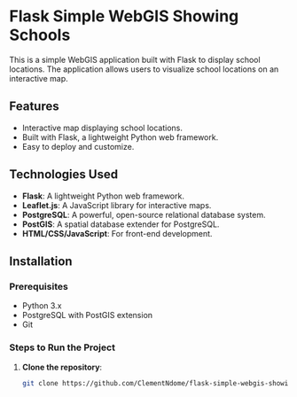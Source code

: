 # Flask Simple WebGIS Showing Schools

This is a simple WebGIS application built with Flask to display school locations. The application allows users to visualize school locations on an interactive map.

## Features
- Interactive map displaying school locations.
- Built with Flask, a lightweight Python web framework.
- Easy to deploy and customize.

## Technologies Used
- **Flask**: A lightweight Python web framework.
- **Leaflet.js**: A JavaScript library for interactive maps.
- **PostgreSQL**: A powerful, open-source relational database system.
- **PostGIS**: A spatial database extender for PostgreSQL.
- **HTML/CSS/JavaScript**: For front-end development.

## Installation

### Prerequisites
- Python 3.x
- PostgreSQL with PostGIS extension
- Git

### Steps to Run the Project
1. **Clone the repository**:
   ```bash
   git clone https://github.com/ClementNdome/flask-simple-webgis-showing-schools.git